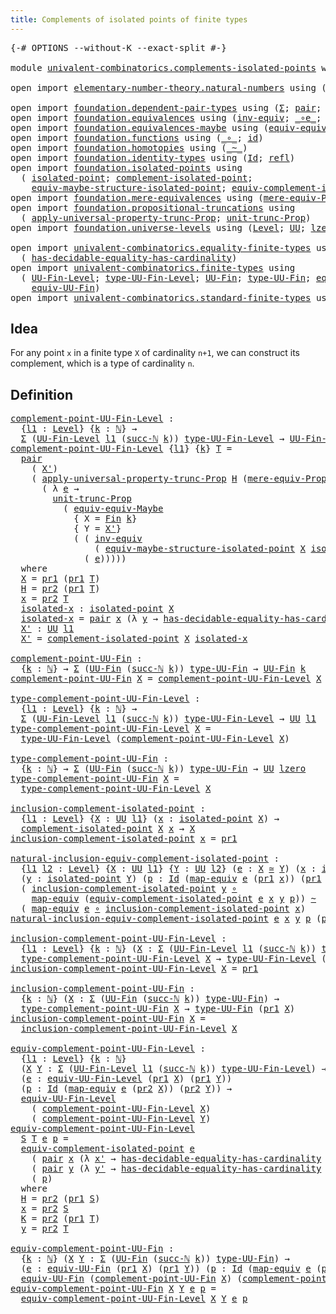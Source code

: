 ```yaml
---
title: Complements of isolated points of finite types
---
```


<pre class="Agda"><a id="72" class="Symbol">{-#</a> <a id="76" class="Keyword">OPTIONS</a> <a id="84" class="Pragma">--without-K</a> <a id="96" class="Pragma">--exact-split</a> <a id="110" class="Symbol">#-}</a>

<a id="115" class="Keyword">module</a> <a id="122" href="univalent-combinatorics.complements-isolated-points.html" class="Module">univalent-combinatorics.complements-isolated-points</a> <a id="174" class="Keyword">where</a>

<a id="181" class="Keyword">open</a> <a id="186" class="Keyword">import</a> <a id="193" href="elementary-number-theory.natural-numbers.html" class="Module">elementary-number-theory.natural-numbers</a> <a id="234" class="Keyword">using</a> <a id="240" class="Symbol">(</a><a id="241" href="elementary-number-theory.natural-numbers.html#1444" class="Datatype">ℕ</a><a id="242" class="Symbol">;</a> <a id="244" href="elementary-number-theory.natural-numbers.html#1465" class="InductiveConstructor">zero-ℕ</a><a id="250" class="Symbol">;</a> <a id="252" href="elementary-number-theory.natural-numbers.html#1478" class="InductiveConstructor">succ-ℕ</a><a id="258" class="Symbol">)</a>

<a id="261" class="Keyword">open</a> <a id="266" class="Keyword">import</a> <a id="273" href="foundation.dependent-pair-types.html" class="Module">foundation.dependent-pair-types</a> <a id="305" class="Keyword">using</a> <a id="311" class="Symbol">(</a><a id="312" href="foundation-core.dependent-pair-types.html#502" class="Record">Σ</a><a id="313" class="Symbol">;</a> <a id="315" href="foundation-core.dependent-pair-types.html#575" class="InductiveConstructor">pair</a><a id="319" class="Symbol">;</a> <a id="321" href="foundation-core.dependent-pair-types.html#592" class="Field">pr1</a><a id="324" class="Symbol">;</a> <a id="326" href="foundation-core.dependent-pair-types.html#604" class="Field">pr2</a><a id="329" class="Symbol">)</a>
<a id="331" class="Keyword">open</a> <a id="336" class="Keyword">import</a> <a id="343" href="foundation.equivalences.html" class="Module">foundation.equivalences</a> <a id="367" class="Keyword">using</a> <a id="373" class="Symbol">(</a><a id="374" href="foundation-core.equivalences.html#5707" class="Function">inv-equiv</a><a id="383" class="Symbol">;</a> <a id="385" href="foundation-core.equivalences.html#7843" class="Function Operator">_∘e_</a><a id="389" class="Symbol">;</a> <a id="391" href="foundation-core.equivalences.html#1607" class="Function Operator">_≃_</a><a id="394" class="Symbol">;</a> <a id="396" href="foundation-core.equivalences.html#1807" class="Function">map-equiv</a><a id="405" class="Symbol">)</a>
<a id="407" class="Keyword">open</a> <a id="412" class="Keyword">import</a> <a id="419" href="foundation.equivalences-maybe.html" class="Module">foundation.equivalences-maybe</a> <a id="449" class="Keyword">using</a> <a id="455" class="Symbol">(</a><a id="456" href="foundation.equivalences-maybe.html#15538" class="Function">equiv-equiv-Maybe</a><a id="473" class="Symbol">)</a>
<a id="475" class="Keyword">open</a> <a id="480" class="Keyword">import</a> <a id="487" href="foundation.functions.html" class="Module">foundation.functions</a> <a id="508" class="Keyword">using</a> <a id="514" class="Symbol">(</a><a id="515" href="foundation-core.functions.html#407" class="Function Operator">_∘_</a><a id="518" class="Symbol">;</a> <a id="520" href="foundation-core.functions.html#309" class="Function">id</a><a id="522" class="Symbol">)</a>
<a id="524" class="Keyword">open</a> <a id="529" class="Keyword">import</a> <a id="536" href="foundation.homotopies.html" class="Module">foundation.homotopies</a> <a id="558" class="Keyword">using</a> <a id="564" class="Symbol">(</a><a id="565" href="foundation-core.homotopies.html#467" class="Function Operator">_~_</a><a id="568" class="Symbol">)</a>
<a id="570" class="Keyword">open</a> <a id="575" class="Keyword">import</a> <a id="582" href="foundation.identity-types.html" class="Module">foundation.identity-types</a> <a id="608" class="Keyword">using</a> <a id="614" class="Symbol">(</a><a id="615" href="foundation-core.identity-types.html#641" class="Datatype">Id</a><a id="617" class="Symbol">;</a> <a id="619" href="foundation-core.identity-types.html#694" class="InductiveConstructor">refl</a><a id="623" class="Symbol">)</a>
<a id="625" class="Keyword">open</a> <a id="630" class="Keyword">import</a> <a id="637" href="foundation.isolated-points.html" class="Module">foundation.isolated-points</a> <a id="664" class="Keyword">using</a>
  <a id="672" class="Symbol">(</a> <a id="674" href="foundation.isolated-points.html#2324" class="Function">isolated-point</a><a id="688" class="Symbol">;</a> <a id="690" href="foundation.isolated-points.html#2460" class="Function">complement-isolated-point</a><a id="715" class="Symbol">;</a>
    <a id="721" href="foundation.isolated-points.html#11473" class="Function">equiv-maybe-structure-isolated-point</a><a id="757" class="Symbol">;</a> <a id="759" href="foundation.isolated-points.html#12006" class="Function">equiv-complement-isolated-point</a><a id="790" class="Symbol">)</a>
<a id="792" class="Keyword">open</a> <a id="797" class="Keyword">import</a> <a id="804" href="foundation.mere-equivalences.html" class="Module">foundation.mere-equivalences</a> <a id="833" class="Keyword">using</a> <a id="839" class="Symbol">(</a><a id="840" href="foundation.mere-equivalences.html#1292" class="Function">mere-equiv-Prop</a><a id="855" class="Symbol">)</a>
<a id="857" class="Keyword">open</a> <a id="862" class="Keyword">import</a> <a id="869" href="foundation.propositional-truncations.html" class="Module">foundation.propositional-truncations</a> <a id="906" class="Keyword">using</a>
  <a id="914" class="Symbol">(</a> <a id="916" href="foundation.propositional-truncations.html#5581" class="Function">apply-universal-property-trunc-Prop</a><a id="951" class="Symbol">;</a> <a id="953" href="foundation.propositional-truncations.html#2096" class="Function">unit-trunc-Prop</a><a id="968" class="Symbol">)</a>
<a id="970" class="Keyword">open</a> <a id="975" class="Keyword">import</a> <a id="982" href="foundation.universe-levels.html" class="Module">foundation.universe-levels</a> <a id="1009" class="Keyword">using</a> <a id="1015" class="Symbol">(</a><a id="1016" href="Agda.Primitive.html#597" class="Postulate">Level</a><a id="1021" class="Symbol">;</a> <a id="1023" href="foundation-core.universe-levels.html#222" class="Primitive">UU</a><a id="1025" class="Symbol">;</a> <a id="1027" href="Agda.Primitive.html#764" class="Primitive">lzero</a><a id="1032" class="Symbol">)</a>

<a id="1035" class="Keyword">open</a> <a id="1040" class="Keyword">import</a> <a id="1047" href="univalent-combinatorics.equality-finite-types.html" class="Module">univalent-combinatorics.equality-finite-types</a> <a id="1093" class="Keyword">using</a>
  <a id="1101" class="Symbol">(</a> <a id="1103" href="univalent-combinatorics.equality-finite-types.html#2869" class="Function">has-decidable-equality-has-cardinality</a><a id="1141" class="Symbol">)</a>
<a id="1143" class="Keyword">open</a> <a id="1148" class="Keyword">import</a> <a id="1155" href="univalent-combinatorics.finite-types.html" class="Module">univalent-combinatorics.finite-types</a> <a id="1192" class="Keyword">using</a>
  <a id="1200" class="Symbol">(</a> <a id="1202" href="univalent-combinatorics.finite-types.html#4620" class="Function">UU-Fin-Level</a><a id="1214" class="Symbol">;</a> <a id="1216" href="univalent-combinatorics.finite-types.html#4715" class="Function">type-UU-Fin-Level</a><a id="1233" class="Symbol">;</a> <a id="1235" href="univalent-combinatorics.finite-types.html#5061" class="Function">UU-Fin</a><a id="1241" class="Symbol">;</a> <a id="1243" href="univalent-combinatorics.finite-types.html#5123" class="Function">type-UU-Fin</a><a id="1254" class="Symbol">;</a> <a id="1256" href="univalent-combinatorics.finite-types.html#16097" class="Function">equiv-UU-Fin-Level</a><a id="1274" class="Symbol">;</a>
    <a id="1280" href="univalent-combinatorics.finite-types.html#17539" class="Function">equiv-UU-Fin</a><a id="1292" class="Symbol">)</a>
<a id="1294" class="Keyword">open</a> <a id="1299" class="Keyword">import</a> <a id="1306" href="univalent-combinatorics.standard-finite-types.html" class="Module">univalent-combinatorics.standard-finite-types</a> <a id="1352" class="Keyword">using</a> <a id="1358" class="Symbol">(</a><a id="1359" href="univalent-combinatorics.standard-finite-types.html#2085" class="Function">Fin</a><a id="1362" class="Symbol">)</a>
</pre>
## Idea

For any point `x` in a finite type `X` of cardinality `n+1`, we can construct its complement, which is a type of cardinality `n`.

## Definition

<pre class="Agda"><a id="complement-point-UU-Fin-Level"></a><a id="1532" href="univalent-combinatorics.complements-isolated-points.html#1532" class="Function">complement-point-UU-Fin-Level</a> <a id="1562" class="Symbol">:</a>
  <a id="1566" class="Symbol">{</a><a id="1567" href="univalent-combinatorics.complements-isolated-points.html#1567" class="Bound">l1</a> <a id="1570" class="Symbol">:</a> <a id="1572" href="Agda.Primitive.html#597" class="Postulate">Level</a><a id="1577" class="Symbol">}</a> <a id="1579" class="Symbol">{</a><a id="1580" href="univalent-combinatorics.complements-isolated-points.html#1580" class="Bound">k</a> <a id="1582" class="Symbol">:</a> <a id="1584" href="elementary-number-theory.natural-numbers.html#1444" class="Datatype">ℕ</a><a id="1585" class="Symbol">}</a> <a id="1587" class="Symbol">→</a>
  <a id="1591" href="foundation-core.dependent-pair-types.html#502" class="Record">Σ</a> <a id="1593" class="Symbol">(</a><a id="1594" href="univalent-combinatorics.finite-types.html#4620" class="Function">UU-Fin-Level</a> <a id="1607" href="univalent-combinatorics.complements-isolated-points.html#1567" class="Bound">l1</a> <a id="1610" class="Symbol">(</a><a id="1611" href="elementary-number-theory.natural-numbers.html#1478" class="InductiveConstructor">succ-ℕ</a> <a id="1618" href="univalent-combinatorics.complements-isolated-points.html#1580" class="Bound">k</a><a id="1619" class="Symbol">))</a> <a id="1622" href="univalent-combinatorics.finite-types.html#4715" class="Function">type-UU-Fin-Level</a> <a id="1640" class="Symbol">→</a> <a id="1642" href="univalent-combinatorics.finite-types.html#4620" class="Function">UU-Fin-Level</a> <a id="1655" href="univalent-combinatorics.complements-isolated-points.html#1567" class="Bound">l1</a> <a id="1658" href="univalent-combinatorics.complements-isolated-points.html#1580" class="Bound">k</a>
<a id="1660" href="univalent-combinatorics.complements-isolated-points.html#1532" class="Function">complement-point-UU-Fin-Level</a> <a id="1690" class="Symbol">{</a><a id="1691" href="univalent-combinatorics.complements-isolated-points.html#1691" class="Bound">l1</a><a id="1693" class="Symbol">}</a> <a id="1695" class="Symbol">{</a><a id="1696" href="univalent-combinatorics.complements-isolated-points.html#1696" class="Bound">k</a><a id="1697" class="Symbol">}</a> <a id="1699" href="univalent-combinatorics.complements-isolated-points.html#1699" class="Bound">T</a> <a id="1701" class="Symbol">=</a>
  <a id="1705" href="foundation-core.dependent-pair-types.html#575" class="InductiveConstructor">pair</a>
    <a id="1714" class="Symbol">(</a> <a id="1716" href="univalent-combinatorics.complements-isolated-points.html#2195" class="Function">X&#39;</a><a id="1718" class="Symbol">)</a>
    <a id="1724" class="Symbol">(</a> <a id="1726" href="foundation.propositional-truncations.html#5581" class="Function">apply-universal-property-trunc-Prop</a> <a id="1762" href="univalent-combinatorics.complements-isolated-points.html#2058" class="Function">H</a> <a id="1764" class="Symbol">(</a><a id="1765" href="foundation.mere-equivalences.html#1292" class="Function">mere-equiv-Prop</a> <a id="1781" class="Symbol">(</a><a id="1782" href="univalent-combinatorics.standard-finite-types.html#2085" class="Function">Fin</a> <a id="1786" href="univalent-combinatorics.complements-isolated-points.html#1696" class="Bound">k</a><a id="1787" class="Symbol">)</a> <a id="1789" href="univalent-combinatorics.complements-isolated-points.html#2195" class="Function">X&#39;</a><a id="1791" class="Symbol">)</a>
      <a id="1799" class="Symbol">(</a> <a id="1801" class="Symbol">λ</a> <a id="1803" href="univalent-combinatorics.complements-isolated-points.html#1803" class="Bound">e</a> <a id="1805" class="Symbol">→</a>
        <a id="1815" href="foundation.propositional-truncations.html#2096" class="Function">unit-trunc-Prop</a>
          <a id="1841" class="Symbol">(</a> <a id="1843" href="foundation.equivalences-maybe.html#15538" class="Function">equiv-equiv-Maybe</a>
            <a id="1873" class="Symbol">{</a> <a id="1875" class="Argument">X</a> <a id="1877" class="Symbol">=</a> <a id="1879" href="univalent-combinatorics.standard-finite-types.html#2085" class="Function">Fin</a> <a id="1883" href="univalent-combinatorics.complements-isolated-points.html#1696" class="Bound">k</a><a id="1884" class="Symbol">}</a>
            <a id="1898" class="Symbol">{</a> <a id="1900" class="Argument">Y</a> <a id="1902" class="Symbol">=</a> <a id="1904" href="univalent-combinatorics.complements-isolated-points.html#2195" class="Function">X&#39;</a><a id="1906" class="Symbol">}</a>
            <a id="1920" class="Symbol">(</a> <a id="1922" class="Symbol">(</a> <a id="1924" href="foundation-core.equivalences.html#5707" class="Function">inv-equiv</a>
                <a id="1950" class="Symbol">(</a> <a id="1952" href="foundation.isolated-points.html#11473" class="Function">equiv-maybe-structure-isolated-point</a> <a id="1989" href="univalent-combinatorics.complements-isolated-points.html#2040" class="Function">X</a> <a id="1991" href="univalent-combinatorics.complements-isolated-points.html#2088" class="Function">isolated-x</a><a id="2001" class="Symbol">))</a> <a id="2004" href="foundation-core.equivalences.html#7843" class="Function Operator">∘e</a>
              <a id="2021" class="Symbol">(</a> <a id="2023" href="univalent-combinatorics.complements-isolated-points.html#1803" class="Bound">e</a><a id="2024" class="Symbol">)))))</a>
  <a id="2032" class="Keyword">where</a>
  <a id="2040" href="univalent-combinatorics.complements-isolated-points.html#2040" class="Function">X</a> <a id="2042" class="Symbol">=</a> <a id="2044" href="foundation-core.dependent-pair-types.html#592" class="Field">pr1</a> <a id="2048" class="Symbol">(</a><a id="2049" href="foundation-core.dependent-pair-types.html#592" class="Field">pr1</a> <a id="2053" href="univalent-combinatorics.complements-isolated-points.html#1699" class="Bound">T</a><a id="2054" class="Symbol">)</a>
  <a id="2058" href="univalent-combinatorics.complements-isolated-points.html#2058" class="Function">H</a> <a id="2060" class="Symbol">=</a> <a id="2062" href="foundation-core.dependent-pair-types.html#604" class="Field">pr2</a> <a id="2066" class="Symbol">(</a><a id="2067" href="foundation-core.dependent-pair-types.html#592" class="Field">pr1</a> <a id="2071" href="univalent-combinatorics.complements-isolated-points.html#1699" class="Bound">T</a><a id="2072" class="Symbol">)</a>
  <a id="2076" href="univalent-combinatorics.complements-isolated-points.html#2076" class="Function">x</a> <a id="2078" class="Symbol">=</a> <a id="2080" href="foundation-core.dependent-pair-types.html#604" class="Field">pr2</a> <a id="2084" href="univalent-combinatorics.complements-isolated-points.html#1699" class="Bound">T</a>
  <a id="2088" href="univalent-combinatorics.complements-isolated-points.html#2088" class="Function">isolated-x</a> <a id="2099" class="Symbol">:</a> <a id="2101" href="foundation.isolated-points.html#2324" class="Function">isolated-point</a> <a id="2116" href="univalent-combinatorics.complements-isolated-points.html#2040" class="Function">X</a>
  <a id="2120" href="univalent-combinatorics.complements-isolated-points.html#2088" class="Function">isolated-x</a> <a id="2131" class="Symbol">=</a> <a id="2133" href="foundation-core.dependent-pair-types.html#575" class="InductiveConstructor">pair</a> <a id="2138" href="univalent-combinatorics.complements-isolated-points.html#2076" class="Function">x</a> <a id="2140" class="Symbol">(λ</a> <a id="2143" href="univalent-combinatorics.complements-isolated-points.html#2143" class="Bound">y</a> <a id="2145" class="Symbol">→</a> <a id="2147" href="univalent-combinatorics.equality-finite-types.html#2869" class="Function">has-decidable-equality-has-cardinality</a> <a id="2186" href="univalent-combinatorics.complements-isolated-points.html#2058" class="Function">H</a> <a id="2188" href="univalent-combinatorics.complements-isolated-points.html#2076" class="Function">x</a> <a id="2190" href="univalent-combinatorics.complements-isolated-points.html#2143" class="Bound">y</a><a id="2191" class="Symbol">)</a>
  <a id="2195" href="univalent-combinatorics.complements-isolated-points.html#2195" class="Function">X&#39;</a> <a id="2198" class="Symbol">:</a> <a id="2200" href="foundation-core.universe-levels.html#222" class="Primitive">UU</a> <a id="2203" href="univalent-combinatorics.complements-isolated-points.html#1691" class="Bound">l1</a>
  <a id="2208" href="univalent-combinatorics.complements-isolated-points.html#2195" class="Function">X&#39;</a> <a id="2211" class="Symbol">=</a> <a id="2213" href="foundation.isolated-points.html#2460" class="Function">complement-isolated-point</a> <a id="2239" href="univalent-combinatorics.complements-isolated-points.html#2040" class="Function">X</a> <a id="2241" href="univalent-combinatorics.complements-isolated-points.html#2088" class="Function">isolated-x</a>

<a id="complement-point-UU-Fin"></a><a id="2253" href="univalent-combinatorics.complements-isolated-points.html#2253" class="Function">complement-point-UU-Fin</a> <a id="2277" class="Symbol">:</a>
  <a id="2281" class="Symbol">{</a><a id="2282" href="univalent-combinatorics.complements-isolated-points.html#2282" class="Bound">k</a> <a id="2284" class="Symbol">:</a> <a id="2286" href="elementary-number-theory.natural-numbers.html#1444" class="Datatype">ℕ</a><a id="2287" class="Symbol">}</a> <a id="2289" class="Symbol">→</a> <a id="2291" href="foundation-core.dependent-pair-types.html#502" class="Record">Σ</a> <a id="2293" class="Symbol">(</a><a id="2294" href="univalent-combinatorics.finite-types.html#5061" class="Function">UU-Fin</a> <a id="2301" class="Symbol">(</a><a id="2302" href="elementary-number-theory.natural-numbers.html#1478" class="InductiveConstructor">succ-ℕ</a> <a id="2309" href="univalent-combinatorics.complements-isolated-points.html#2282" class="Bound">k</a><a id="2310" class="Symbol">))</a> <a id="2313" href="univalent-combinatorics.finite-types.html#5123" class="Function">type-UU-Fin</a> <a id="2325" class="Symbol">→</a> <a id="2327" href="univalent-combinatorics.finite-types.html#5061" class="Function">UU-Fin</a> <a id="2334" href="univalent-combinatorics.complements-isolated-points.html#2282" class="Bound">k</a>
<a id="2336" href="univalent-combinatorics.complements-isolated-points.html#2253" class="Function">complement-point-UU-Fin</a> <a id="2360" href="univalent-combinatorics.complements-isolated-points.html#2360" class="Bound">X</a> <a id="2362" class="Symbol">=</a> <a id="2364" href="univalent-combinatorics.complements-isolated-points.html#1532" class="Function">complement-point-UU-Fin-Level</a> <a id="2394" href="univalent-combinatorics.complements-isolated-points.html#2360" class="Bound">X</a>

<a id="type-complement-point-UU-Fin-Level"></a><a id="2397" href="univalent-combinatorics.complements-isolated-points.html#2397" class="Function">type-complement-point-UU-Fin-Level</a> <a id="2432" class="Symbol">:</a>
  <a id="2436" class="Symbol">{</a><a id="2437" href="univalent-combinatorics.complements-isolated-points.html#2437" class="Bound">l1</a> <a id="2440" class="Symbol">:</a> <a id="2442" href="Agda.Primitive.html#597" class="Postulate">Level</a><a id="2447" class="Symbol">}</a> <a id="2449" class="Symbol">{</a><a id="2450" href="univalent-combinatorics.complements-isolated-points.html#2450" class="Bound">k</a> <a id="2452" class="Symbol">:</a> <a id="2454" href="elementary-number-theory.natural-numbers.html#1444" class="Datatype">ℕ</a><a id="2455" class="Symbol">}</a> <a id="2457" class="Symbol">→</a>
  <a id="2461" href="foundation-core.dependent-pair-types.html#502" class="Record">Σ</a> <a id="2463" class="Symbol">(</a><a id="2464" href="univalent-combinatorics.finite-types.html#4620" class="Function">UU-Fin-Level</a> <a id="2477" href="univalent-combinatorics.complements-isolated-points.html#2437" class="Bound">l1</a> <a id="2480" class="Symbol">(</a><a id="2481" href="elementary-number-theory.natural-numbers.html#1478" class="InductiveConstructor">succ-ℕ</a> <a id="2488" href="univalent-combinatorics.complements-isolated-points.html#2450" class="Bound">k</a><a id="2489" class="Symbol">))</a> <a id="2492" href="univalent-combinatorics.finite-types.html#4715" class="Function">type-UU-Fin-Level</a> <a id="2510" class="Symbol">→</a> <a id="2512" href="foundation-core.universe-levels.html#222" class="Primitive">UU</a> <a id="2515" href="univalent-combinatorics.complements-isolated-points.html#2437" class="Bound">l1</a>
<a id="2518" href="univalent-combinatorics.complements-isolated-points.html#2397" class="Function">type-complement-point-UU-Fin-Level</a> <a id="2553" href="univalent-combinatorics.complements-isolated-points.html#2553" class="Bound">X</a> <a id="2555" class="Symbol">=</a>
  <a id="2559" href="univalent-combinatorics.finite-types.html#4715" class="Function">type-UU-Fin-Level</a> <a id="2577" class="Symbol">(</a><a id="2578" href="univalent-combinatorics.complements-isolated-points.html#1532" class="Function">complement-point-UU-Fin-Level</a> <a id="2608" href="univalent-combinatorics.complements-isolated-points.html#2553" class="Bound">X</a><a id="2609" class="Symbol">)</a>

<a id="type-complement-point-UU-Fin"></a><a id="2612" href="univalent-combinatorics.complements-isolated-points.html#2612" class="Function">type-complement-point-UU-Fin</a> <a id="2641" class="Symbol">:</a>
  <a id="2645" class="Symbol">{</a><a id="2646" href="univalent-combinatorics.complements-isolated-points.html#2646" class="Bound">k</a> <a id="2648" class="Symbol">:</a> <a id="2650" href="elementary-number-theory.natural-numbers.html#1444" class="Datatype">ℕ</a><a id="2651" class="Symbol">}</a> <a id="2653" class="Symbol">→</a> <a id="2655" href="foundation-core.dependent-pair-types.html#502" class="Record">Σ</a> <a id="2657" class="Symbol">(</a><a id="2658" href="univalent-combinatorics.finite-types.html#5061" class="Function">UU-Fin</a> <a id="2665" class="Symbol">(</a><a id="2666" href="elementary-number-theory.natural-numbers.html#1478" class="InductiveConstructor">succ-ℕ</a> <a id="2673" href="univalent-combinatorics.complements-isolated-points.html#2646" class="Bound">k</a><a id="2674" class="Symbol">))</a> <a id="2677" href="univalent-combinatorics.finite-types.html#5123" class="Function">type-UU-Fin</a> <a id="2689" class="Symbol">→</a> <a id="2691" href="foundation-core.universe-levels.html#222" class="Primitive">UU</a> <a id="2694" href="Agda.Primitive.html#764" class="Primitive">lzero</a>
<a id="2700" href="univalent-combinatorics.complements-isolated-points.html#2612" class="Function">type-complement-point-UU-Fin</a> <a id="2729" href="univalent-combinatorics.complements-isolated-points.html#2729" class="Bound">X</a> <a id="2731" class="Symbol">=</a>
  <a id="2735" href="univalent-combinatorics.complements-isolated-points.html#2397" class="Function">type-complement-point-UU-Fin-Level</a> <a id="2770" href="univalent-combinatorics.complements-isolated-points.html#2729" class="Bound">X</a>

<a id="inclusion-complement-isolated-point"></a><a id="2773" href="univalent-combinatorics.complements-isolated-points.html#2773" class="Function">inclusion-complement-isolated-point</a> <a id="2809" class="Symbol">:</a>
  <a id="2813" class="Symbol">{</a><a id="2814" href="univalent-combinatorics.complements-isolated-points.html#2814" class="Bound">l1</a> <a id="2817" class="Symbol">:</a> <a id="2819" href="Agda.Primitive.html#597" class="Postulate">Level</a><a id="2824" class="Symbol">}</a> <a id="2826" class="Symbol">{</a><a id="2827" href="univalent-combinatorics.complements-isolated-points.html#2827" class="Bound">X</a> <a id="2829" class="Symbol">:</a> <a id="2831" href="foundation-core.universe-levels.html#222" class="Primitive">UU</a> <a id="2834" href="univalent-combinatorics.complements-isolated-points.html#2814" class="Bound">l1</a><a id="2836" class="Symbol">}</a> <a id="2838" class="Symbol">(</a><a id="2839" href="univalent-combinatorics.complements-isolated-points.html#2839" class="Bound">x</a> <a id="2841" class="Symbol">:</a> <a id="2843" href="foundation.isolated-points.html#2324" class="Function">isolated-point</a> <a id="2858" href="univalent-combinatorics.complements-isolated-points.html#2827" class="Bound">X</a><a id="2859" class="Symbol">)</a> <a id="2861" class="Symbol">→</a>
  <a id="2865" href="foundation.isolated-points.html#2460" class="Function">complement-isolated-point</a> <a id="2891" href="univalent-combinatorics.complements-isolated-points.html#2827" class="Bound">X</a> <a id="2893" href="univalent-combinatorics.complements-isolated-points.html#2839" class="Bound">x</a> <a id="2895" class="Symbol">→</a> <a id="2897" href="univalent-combinatorics.complements-isolated-points.html#2827" class="Bound">X</a>
<a id="2899" href="univalent-combinatorics.complements-isolated-points.html#2773" class="Function">inclusion-complement-isolated-point</a> <a id="2935" href="univalent-combinatorics.complements-isolated-points.html#2935" class="Bound">x</a> <a id="2937" class="Symbol">=</a> <a id="2939" href="foundation-core.dependent-pair-types.html#592" class="Field">pr1</a>

<a id="natural-inclusion-equiv-complement-isolated-point"></a><a id="2944" href="univalent-combinatorics.complements-isolated-points.html#2944" class="Function">natural-inclusion-equiv-complement-isolated-point</a> <a id="2994" class="Symbol">:</a>
  <a id="2998" class="Symbol">{</a><a id="2999" href="univalent-combinatorics.complements-isolated-points.html#2999" class="Bound">l1</a> <a id="3002" href="univalent-combinatorics.complements-isolated-points.html#3002" class="Bound">l2</a> <a id="3005" class="Symbol">:</a> <a id="3007" href="Agda.Primitive.html#597" class="Postulate">Level</a><a id="3012" class="Symbol">}</a> <a id="3014" class="Symbol">{</a><a id="3015" href="univalent-combinatorics.complements-isolated-points.html#3015" class="Bound">X</a> <a id="3017" class="Symbol">:</a> <a id="3019" href="foundation-core.universe-levels.html#222" class="Primitive">UU</a> <a id="3022" href="univalent-combinatorics.complements-isolated-points.html#2999" class="Bound">l1</a><a id="3024" class="Symbol">}</a> <a id="3026" class="Symbol">{</a><a id="3027" href="univalent-combinatorics.complements-isolated-points.html#3027" class="Bound">Y</a> <a id="3029" class="Symbol">:</a> <a id="3031" href="foundation-core.universe-levels.html#222" class="Primitive">UU</a> <a id="3034" href="univalent-combinatorics.complements-isolated-points.html#3002" class="Bound">l2</a><a id="3036" class="Symbol">}</a> <a id="3038" class="Symbol">(</a><a id="3039" href="univalent-combinatorics.complements-isolated-points.html#3039" class="Bound">e</a> <a id="3041" class="Symbol">:</a> <a id="3043" href="univalent-combinatorics.complements-isolated-points.html#3015" class="Bound">X</a> <a id="3045" href="foundation-core.equivalences.html#1607" class="Function Operator">≃</a> <a id="3047" href="univalent-combinatorics.complements-isolated-points.html#3027" class="Bound">Y</a><a id="3048" class="Symbol">)</a> <a id="3050" class="Symbol">(</a><a id="3051" href="univalent-combinatorics.complements-isolated-points.html#3051" class="Bound">x</a> <a id="3053" class="Symbol">:</a> <a id="3055" href="foundation.isolated-points.html#2324" class="Function">isolated-point</a> <a id="3070" href="univalent-combinatorics.complements-isolated-points.html#3015" class="Bound">X</a><a id="3071" class="Symbol">)</a>
  <a id="3075" class="Symbol">(</a><a id="3076" href="univalent-combinatorics.complements-isolated-points.html#3076" class="Bound">y</a> <a id="3078" class="Symbol">:</a> <a id="3080" href="foundation.isolated-points.html#2324" class="Function">isolated-point</a> <a id="3095" href="univalent-combinatorics.complements-isolated-points.html#3027" class="Bound">Y</a><a id="3096" class="Symbol">)</a> <a id="3098" class="Symbol">(</a><a id="3099" href="univalent-combinatorics.complements-isolated-points.html#3099" class="Bound">p</a> <a id="3101" class="Symbol">:</a> <a id="3103" href="foundation-core.identity-types.html#641" class="Datatype">Id</a> <a id="3106" class="Symbol">(</a><a id="3107" href="foundation-core.equivalences.html#1807" class="Function">map-equiv</a> <a id="3117" href="univalent-combinatorics.complements-isolated-points.html#3039" class="Bound">e</a> <a id="3119" class="Symbol">(</a><a id="3120" href="foundation-core.dependent-pair-types.html#592" class="Field">pr1</a> <a id="3124" href="univalent-combinatorics.complements-isolated-points.html#3051" class="Bound">x</a><a id="3125" class="Symbol">))</a> <a id="3128" class="Symbol">(</a><a id="3129" href="foundation-core.dependent-pair-types.html#592" class="Field">pr1</a> <a id="3133" href="univalent-combinatorics.complements-isolated-points.html#3076" class="Bound">y</a><a id="3134" class="Symbol">))</a> <a id="3137" class="Symbol">→</a>
  <a id="3141" class="Symbol">(</a> <a id="3143" href="univalent-combinatorics.complements-isolated-points.html#2773" class="Function">inclusion-complement-isolated-point</a> <a id="3179" href="univalent-combinatorics.complements-isolated-points.html#3076" class="Bound">y</a> <a id="3181" href="foundation-core.functions.html#407" class="Function Operator">∘</a>
    <a id="3187" href="foundation-core.equivalences.html#1807" class="Function">map-equiv</a> <a id="3197" class="Symbol">(</a><a id="3198" href="foundation.isolated-points.html#12006" class="Function">equiv-complement-isolated-point</a> <a id="3230" href="univalent-combinatorics.complements-isolated-points.html#3039" class="Bound">e</a> <a id="3232" href="univalent-combinatorics.complements-isolated-points.html#3051" class="Bound">x</a> <a id="3234" href="univalent-combinatorics.complements-isolated-points.html#3076" class="Bound">y</a> <a id="3236" href="univalent-combinatorics.complements-isolated-points.html#3099" class="Bound">p</a><a id="3237" class="Symbol">))</a> <a id="3240" href="foundation-core.homotopies.html#467" class="Function Operator">~</a>
  <a id="3244" class="Symbol">(</a> <a id="3246" href="foundation-core.equivalences.html#1807" class="Function">map-equiv</a> <a id="3256" href="univalent-combinatorics.complements-isolated-points.html#3039" class="Bound">e</a> <a id="3258" href="foundation-core.functions.html#407" class="Function Operator">∘</a> <a id="3260" href="univalent-combinatorics.complements-isolated-points.html#2773" class="Function">inclusion-complement-isolated-point</a> <a id="3296" href="univalent-combinatorics.complements-isolated-points.html#3051" class="Bound">x</a><a id="3297" class="Symbol">)</a>
<a id="3299" href="univalent-combinatorics.complements-isolated-points.html#2944" class="Function">natural-inclusion-equiv-complement-isolated-point</a> <a id="3349" href="univalent-combinatorics.complements-isolated-points.html#3349" class="Bound">e</a> <a id="3351" href="univalent-combinatorics.complements-isolated-points.html#3351" class="Bound">x</a> <a id="3353" href="univalent-combinatorics.complements-isolated-points.html#3353" class="Bound">y</a> <a id="3355" href="univalent-combinatorics.complements-isolated-points.html#3355" class="Bound">p</a> <a id="3357" class="Symbol">(</a><a id="3358" href="foundation-core.dependent-pair-types.html#575" class="InductiveConstructor">pair</a> <a id="3363" href="univalent-combinatorics.complements-isolated-points.html#3363" class="Bound">x&#39;</a> <a id="3366" href="univalent-combinatorics.complements-isolated-points.html#3366" class="Bound">f</a><a id="3367" class="Symbol">)</a> <a id="3369" class="Symbol">=</a> <a id="3371" href="foundation-core.identity-types.html#694" class="InductiveConstructor">refl</a>

<a id="inclusion-complement-point-UU-Fin-Level"></a><a id="3377" href="univalent-combinatorics.complements-isolated-points.html#3377" class="Function">inclusion-complement-point-UU-Fin-Level</a> <a id="3417" class="Symbol">:</a>
  <a id="3421" class="Symbol">{</a><a id="3422" href="univalent-combinatorics.complements-isolated-points.html#3422" class="Bound">l1</a> <a id="3425" class="Symbol">:</a> <a id="3427" href="Agda.Primitive.html#597" class="Postulate">Level</a><a id="3432" class="Symbol">}</a> <a id="3434" class="Symbol">{</a><a id="3435" href="univalent-combinatorics.complements-isolated-points.html#3435" class="Bound">k</a> <a id="3437" class="Symbol">:</a> <a id="3439" href="elementary-number-theory.natural-numbers.html#1444" class="Datatype">ℕ</a><a id="3440" class="Symbol">}</a> <a id="3442" class="Symbol">(</a><a id="3443" href="univalent-combinatorics.complements-isolated-points.html#3443" class="Bound">X</a> <a id="3445" class="Symbol">:</a> <a id="3447" href="foundation-core.dependent-pair-types.html#502" class="Record">Σ</a> <a id="3449" class="Symbol">(</a><a id="3450" href="univalent-combinatorics.finite-types.html#4620" class="Function">UU-Fin-Level</a> <a id="3463" href="univalent-combinatorics.complements-isolated-points.html#3422" class="Bound">l1</a> <a id="3466" class="Symbol">(</a><a id="3467" href="elementary-number-theory.natural-numbers.html#1478" class="InductiveConstructor">succ-ℕ</a> <a id="3474" href="univalent-combinatorics.complements-isolated-points.html#3435" class="Bound">k</a><a id="3475" class="Symbol">))</a> <a id="3478" href="univalent-combinatorics.finite-types.html#4715" class="Function">type-UU-Fin-Level</a><a id="3495" class="Symbol">)</a> <a id="3497" class="Symbol">→</a>
  <a id="3501" href="univalent-combinatorics.complements-isolated-points.html#2397" class="Function">type-complement-point-UU-Fin-Level</a> <a id="3536" href="univalent-combinatorics.complements-isolated-points.html#3443" class="Bound">X</a> <a id="3538" class="Symbol">→</a> <a id="3540" href="univalent-combinatorics.finite-types.html#4715" class="Function">type-UU-Fin-Level</a> <a id="3558" class="Symbol">(</a><a id="3559" href="foundation-core.dependent-pair-types.html#592" class="Field">pr1</a> <a id="3563" href="univalent-combinatorics.complements-isolated-points.html#3443" class="Bound">X</a><a id="3564" class="Symbol">)</a>
<a id="3566" href="univalent-combinatorics.complements-isolated-points.html#3377" class="Function">inclusion-complement-point-UU-Fin-Level</a> <a id="3606" href="univalent-combinatorics.complements-isolated-points.html#3606" class="Bound">X</a> <a id="3608" class="Symbol">=</a> <a id="3610" href="foundation-core.dependent-pair-types.html#592" class="Field">pr1</a>

<a id="inclusion-complement-point-UU-Fin"></a><a id="3615" href="univalent-combinatorics.complements-isolated-points.html#3615" class="Function">inclusion-complement-point-UU-Fin</a> <a id="3649" class="Symbol">:</a>
  <a id="3653" class="Symbol">{</a><a id="3654" href="univalent-combinatorics.complements-isolated-points.html#3654" class="Bound">k</a> <a id="3656" class="Symbol">:</a> <a id="3658" href="elementary-number-theory.natural-numbers.html#1444" class="Datatype">ℕ</a><a id="3659" class="Symbol">}</a> <a id="3661" class="Symbol">(</a><a id="3662" href="univalent-combinatorics.complements-isolated-points.html#3662" class="Bound">X</a> <a id="3664" class="Symbol">:</a> <a id="3666" href="foundation-core.dependent-pair-types.html#502" class="Record">Σ</a> <a id="3668" class="Symbol">(</a><a id="3669" href="univalent-combinatorics.finite-types.html#5061" class="Function">UU-Fin</a> <a id="3676" class="Symbol">(</a><a id="3677" href="elementary-number-theory.natural-numbers.html#1478" class="InductiveConstructor">succ-ℕ</a> <a id="3684" href="univalent-combinatorics.complements-isolated-points.html#3654" class="Bound">k</a><a id="3685" class="Symbol">))</a> <a id="3688" href="univalent-combinatorics.finite-types.html#5123" class="Function">type-UU-Fin</a><a id="3699" class="Symbol">)</a> <a id="3701" class="Symbol">→</a>
  <a id="3705" href="univalent-combinatorics.complements-isolated-points.html#2612" class="Function">type-complement-point-UU-Fin</a> <a id="3734" href="univalent-combinatorics.complements-isolated-points.html#3662" class="Bound">X</a> <a id="3736" class="Symbol">→</a> <a id="3738" href="univalent-combinatorics.finite-types.html#5123" class="Function">type-UU-Fin</a> <a id="3750" class="Symbol">(</a><a id="3751" href="foundation-core.dependent-pair-types.html#592" class="Field">pr1</a> <a id="3755" href="univalent-combinatorics.complements-isolated-points.html#3662" class="Bound">X</a><a id="3756" class="Symbol">)</a>
<a id="3758" href="univalent-combinatorics.complements-isolated-points.html#3615" class="Function">inclusion-complement-point-UU-Fin</a> <a id="3792" href="univalent-combinatorics.complements-isolated-points.html#3792" class="Bound">X</a> <a id="3794" class="Symbol">=</a>
  <a id="3798" href="univalent-combinatorics.complements-isolated-points.html#3377" class="Function">inclusion-complement-point-UU-Fin-Level</a> <a id="3838" href="univalent-combinatorics.complements-isolated-points.html#3792" class="Bound">X</a>

<a id="equiv-complement-point-UU-Fin-Level"></a><a id="3841" href="univalent-combinatorics.complements-isolated-points.html#3841" class="Function">equiv-complement-point-UU-Fin-Level</a> <a id="3877" class="Symbol">:</a>
  <a id="3881" class="Symbol">{</a><a id="3882" href="univalent-combinatorics.complements-isolated-points.html#3882" class="Bound">l1</a> <a id="3885" class="Symbol">:</a> <a id="3887" href="Agda.Primitive.html#597" class="Postulate">Level</a><a id="3892" class="Symbol">}</a> <a id="3894" class="Symbol">{</a><a id="3895" href="univalent-combinatorics.complements-isolated-points.html#3895" class="Bound">k</a> <a id="3897" class="Symbol">:</a> <a id="3899" href="elementary-number-theory.natural-numbers.html#1444" class="Datatype">ℕ</a><a id="3900" class="Symbol">}</a>
  <a id="3904" class="Symbol">(</a><a id="3905" href="univalent-combinatorics.complements-isolated-points.html#3905" class="Bound">X</a> <a id="3907" href="univalent-combinatorics.complements-isolated-points.html#3907" class="Bound">Y</a> <a id="3909" class="Symbol">:</a> <a id="3911" href="foundation-core.dependent-pair-types.html#502" class="Record">Σ</a> <a id="3913" class="Symbol">(</a><a id="3914" href="univalent-combinatorics.finite-types.html#4620" class="Function">UU-Fin-Level</a> <a id="3927" href="univalent-combinatorics.complements-isolated-points.html#3882" class="Bound">l1</a> <a id="3930" class="Symbol">(</a><a id="3931" href="elementary-number-theory.natural-numbers.html#1478" class="InductiveConstructor">succ-ℕ</a> <a id="3938" href="univalent-combinatorics.complements-isolated-points.html#3895" class="Bound">k</a><a id="3939" class="Symbol">))</a> <a id="3942" href="univalent-combinatorics.finite-types.html#4715" class="Function">type-UU-Fin-Level</a><a id="3959" class="Symbol">)</a> <a id="3961" class="Symbol">→</a>
  <a id="3965" class="Symbol">(</a><a id="3966" href="univalent-combinatorics.complements-isolated-points.html#3966" class="Bound">e</a> <a id="3968" class="Symbol">:</a> <a id="3970" href="univalent-combinatorics.finite-types.html#16097" class="Function">equiv-UU-Fin-Level</a> <a id="3989" class="Symbol">(</a><a id="3990" href="foundation-core.dependent-pair-types.html#592" class="Field">pr1</a> <a id="3994" href="univalent-combinatorics.complements-isolated-points.html#3905" class="Bound">X</a><a id="3995" class="Symbol">)</a> <a id="3997" class="Symbol">(</a><a id="3998" href="foundation-core.dependent-pair-types.html#592" class="Field">pr1</a> <a id="4002" href="univalent-combinatorics.complements-isolated-points.html#3907" class="Bound">Y</a><a id="4003" class="Symbol">))</a>
  <a id="4008" class="Symbol">(</a><a id="4009" href="univalent-combinatorics.complements-isolated-points.html#4009" class="Bound">p</a> <a id="4011" class="Symbol">:</a> <a id="4013" href="foundation-core.identity-types.html#641" class="Datatype">Id</a> <a id="4016" class="Symbol">(</a><a id="4017" href="foundation-core.equivalences.html#1807" class="Function">map-equiv</a> <a id="4027" href="univalent-combinatorics.complements-isolated-points.html#3966" class="Bound">e</a> <a id="4029" class="Symbol">(</a><a id="4030" href="foundation-core.dependent-pair-types.html#604" class="Field">pr2</a> <a id="4034" href="univalent-combinatorics.complements-isolated-points.html#3905" class="Bound">X</a><a id="4035" class="Symbol">))</a> <a id="4038" class="Symbol">(</a><a id="4039" href="foundation-core.dependent-pair-types.html#604" class="Field">pr2</a> <a id="4043" href="univalent-combinatorics.complements-isolated-points.html#3907" class="Bound">Y</a><a id="4044" class="Symbol">))</a> <a id="4047" class="Symbol">→</a>
  <a id="4051" href="univalent-combinatorics.finite-types.html#16097" class="Function">equiv-UU-Fin-Level</a>
    <a id="4074" class="Symbol">(</a> <a id="4076" href="univalent-combinatorics.complements-isolated-points.html#1532" class="Function">complement-point-UU-Fin-Level</a> <a id="4106" href="univalent-combinatorics.complements-isolated-points.html#3905" class="Bound">X</a><a id="4107" class="Symbol">)</a>
    <a id="4113" class="Symbol">(</a> <a id="4115" href="univalent-combinatorics.complements-isolated-points.html#1532" class="Function">complement-point-UU-Fin-Level</a> <a id="4145" href="univalent-combinatorics.complements-isolated-points.html#3907" class="Bound">Y</a><a id="4146" class="Symbol">)</a>
<a id="4148" href="univalent-combinatorics.complements-isolated-points.html#3841" class="Function">equiv-complement-point-UU-Fin-Level</a>
  <a id="4186" href="univalent-combinatorics.complements-isolated-points.html#4186" class="Bound">S</a> <a id="4188" href="univalent-combinatorics.complements-isolated-points.html#4188" class="Bound">T</a> <a id="4190" href="univalent-combinatorics.complements-isolated-points.html#4190" class="Bound">e</a> <a id="4192" href="univalent-combinatorics.complements-isolated-points.html#4192" class="Bound">p</a> <a id="4194" class="Symbol">=</a>
  <a id="4198" href="foundation.isolated-points.html#12006" class="Function">equiv-complement-isolated-point</a> <a id="4230" href="univalent-combinatorics.complements-isolated-points.html#4190" class="Bound">e</a>
    <a id="4236" class="Symbol">(</a> <a id="4238" href="foundation-core.dependent-pair-types.html#575" class="InductiveConstructor">pair</a> <a id="4243" href="univalent-combinatorics.complements-isolated-points.html#4407" class="Function">x</a> <a id="4245" class="Symbol">(λ</a> <a id="4248" href="univalent-combinatorics.complements-isolated-points.html#4248" class="Bound">x&#39;</a> <a id="4251" class="Symbol">→</a> <a id="4253" href="univalent-combinatorics.equality-finite-types.html#2869" class="Function">has-decidable-equality-has-cardinality</a> <a id="4292" href="univalent-combinatorics.complements-isolated-points.html#4389" class="Function">H</a> <a id="4294" href="univalent-combinatorics.complements-isolated-points.html#4407" class="Function">x</a> <a id="4296" href="univalent-combinatorics.complements-isolated-points.html#4248" class="Bound">x&#39;</a><a id="4298" class="Symbol">))</a>
    <a id="4305" class="Symbol">(</a> <a id="4307" href="foundation-core.dependent-pair-types.html#575" class="InductiveConstructor">pair</a> <a id="4312" href="univalent-combinatorics.complements-isolated-points.html#4437" class="Function">y</a> <a id="4314" class="Symbol">(λ</a> <a id="4317" href="univalent-combinatorics.complements-isolated-points.html#4317" class="Bound">y&#39;</a> <a id="4320" class="Symbol">→</a> <a id="4322" href="univalent-combinatorics.equality-finite-types.html#2869" class="Function">has-decidable-equality-has-cardinality</a> <a id="4361" href="univalent-combinatorics.complements-isolated-points.html#4419" class="Function">K</a> <a id="4363" href="univalent-combinatorics.complements-isolated-points.html#4437" class="Function">y</a> <a id="4365" href="univalent-combinatorics.complements-isolated-points.html#4317" class="Bound">y&#39;</a><a id="4367" class="Symbol">))</a>
    <a id="4374" class="Symbol">(</a> <a id="4376" href="univalent-combinatorics.complements-isolated-points.html#4192" class="Bound">p</a><a id="4377" class="Symbol">)</a>
  <a id="4381" class="Keyword">where</a>
  <a id="4389" href="univalent-combinatorics.complements-isolated-points.html#4389" class="Function">H</a> <a id="4391" class="Symbol">=</a> <a id="4393" href="foundation-core.dependent-pair-types.html#604" class="Field">pr2</a> <a id="4397" class="Symbol">(</a><a id="4398" href="foundation-core.dependent-pair-types.html#592" class="Field">pr1</a> <a id="4402" href="univalent-combinatorics.complements-isolated-points.html#4186" class="Bound">S</a><a id="4403" class="Symbol">)</a>
  <a id="4407" href="univalent-combinatorics.complements-isolated-points.html#4407" class="Function">x</a> <a id="4409" class="Symbol">=</a> <a id="4411" href="foundation-core.dependent-pair-types.html#604" class="Field">pr2</a> <a id="4415" href="univalent-combinatorics.complements-isolated-points.html#4186" class="Bound">S</a>
  <a id="4419" href="univalent-combinatorics.complements-isolated-points.html#4419" class="Function">K</a> <a id="4421" class="Symbol">=</a> <a id="4423" href="foundation-core.dependent-pair-types.html#604" class="Field">pr2</a> <a id="4427" class="Symbol">(</a><a id="4428" href="foundation-core.dependent-pair-types.html#592" class="Field">pr1</a> <a id="4432" href="univalent-combinatorics.complements-isolated-points.html#4188" class="Bound">T</a><a id="4433" class="Symbol">)</a>
  <a id="4437" href="univalent-combinatorics.complements-isolated-points.html#4437" class="Function">y</a> <a id="4439" class="Symbol">=</a> <a id="4441" href="foundation-core.dependent-pair-types.html#604" class="Field">pr2</a> <a id="4445" href="univalent-combinatorics.complements-isolated-points.html#4188" class="Bound">T</a>

<a id="equiv-complement-point-UU-Fin"></a><a id="4448" href="univalent-combinatorics.complements-isolated-points.html#4448" class="Function">equiv-complement-point-UU-Fin</a> <a id="4478" class="Symbol">:</a>
  <a id="4482" class="Symbol">{</a><a id="4483" href="univalent-combinatorics.complements-isolated-points.html#4483" class="Bound">k</a> <a id="4485" class="Symbol">:</a> <a id="4487" href="elementary-number-theory.natural-numbers.html#1444" class="Datatype">ℕ</a><a id="4488" class="Symbol">}</a> <a id="4490" class="Symbol">(</a><a id="4491" href="univalent-combinatorics.complements-isolated-points.html#4491" class="Bound">X</a> <a id="4493" href="univalent-combinatorics.complements-isolated-points.html#4493" class="Bound">Y</a> <a id="4495" class="Symbol">:</a> <a id="4497" href="foundation-core.dependent-pair-types.html#502" class="Record">Σ</a> <a id="4499" class="Symbol">(</a><a id="4500" href="univalent-combinatorics.finite-types.html#5061" class="Function">UU-Fin</a> <a id="4507" class="Symbol">(</a><a id="4508" href="elementary-number-theory.natural-numbers.html#1478" class="InductiveConstructor">succ-ℕ</a> <a id="4515" href="univalent-combinatorics.complements-isolated-points.html#4483" class="Bound">k</a><a id="4516" class="Symbol">))</a> <a id="4519" href="univalent-combinatorics.finite-types.html#5123" class="Function">type-UU-Fin</a><a id="4530" class="Symbol">)</a> <a id="4532" class="Symbol">→</a>
  <a id="4536" class="Symbol">(</a><a id="4537" href="univalent-combinatorics.complements-isolated-points.html#4537" class="Bound">e</a> <a id="4539" class="Symbol">:</a> <a id="4541" href="univalent-combinatorics.finite-types.html#17539" class="Function">equiv-UU-Fin</a> <a id="4554" class="Symbol">(</a><a id="4555" href="foundation-core.dependent-pair-types.html#592" class="Field">pr1</a> <a id="4559" href="univalent-combinatorics.complements-isolated-points.html#4491" class="Bound">X</a><a id="4560" class="Symbol">)</a> <a id="4562" class="Symbol">(</a><a id="4563" href="foundation-core.dependent-pair-types.html#592" class="Field">pr1</a> <a id="4567" href="univalent-combinatorics.complements-isolated-points.html#4493" class="Bound">Y</a><a id="4568" class="Symbol">))</a> <a id="4571" class="Symbol">(</a><a id="4572" href="univalent-combinatorics.complements-isolated-points.html#4572" class="Bound">p</a> <a id="4574" class="Symbol">:</a> <a id="4576" href="foundation-core.identity-types.html#641" class="Datatype">Id</a> <a id="4579" class="Symbol">(</a><a id="4580" href="foundation-core.equivalences.html#1807" class="Function">map-equiv</a> <a id="4590" href="univalent-combinatorics.complements-isolated-points.html#4537" class="Bound">e</a> <a id="4592" class="Symbol">(</a><a id="4593" href="foundation-core.dependent-pair-types.html#604" class="Field">pr2</a> <a id="4597" href="univalent-combinatorics.complements-isolated-points.html#4491" class="Bound">X</a><a id="4598" class="Symbol">))</a> <a id="4601" class="Symbol">(</a><a id="4602" href="foundation-core.dependent-pair-types.html#604" class="Field">pr2</a> <a id="4606" href="univalent-combinatorics.complements-isolated-points.html#4493" class="Bound">Y</a><a id="4607" class="Symbol">))</a> <a id="4610" class="Symbol">→</a>
  <a id="4614" href="univalent-combinatorics.finite-types.html#17539" class="Function">equiv-UU-Fin</a> <a id="4627" class="Symbol">(</a><a id="4628" href="univalent-combinatorics.complements-isolated-points.html#2253" class="Function">complement-point-UU-Fin</a> <a id="4652" href="univalent-combinatorics.complements-isolated-points.html#4491" class="Bound">X</a><a id="4653" class="Symbol">)</a> <a id="4655" class="Symbol">(</a><a id="4656" href="univalent-combinatorics.complements-isolated-points.html#2253" class="Function">complement-point-UU-Fin</a> <a id="4680" href="univalent-combinatorics.complements-isolated-points.html#4493" class="Bound">Y</a><a id="4681" class="Symbol">)</a>
<a id="4683" href="univalent-combinatorics.complements-isolated-points.html#4448" class="Function">equiv-complement-point-UU-Fin</a> <a id="4713" href="univalent-combinatorics.complements-isolated-points.html#4713" class="Bound">X</a> <a id="4715" href="univalent-combinatorics.complements-isolated-points.html#4715" class="Bound">Y</a> <a id="4717" href="univalent-combinatorics.complements-isolated-points.html#4717" class="Bound">e</a> <a id="4719" href="univalent-combinatorics.complements-isolated-points.html#4719" class="Bound">p</a> <a id="4721" class="Symbol">=</a>
  <a id="4725" href="univalent-combinatorics.complements-isolated-points.html#3841" class="Function">equiv-complement-point-UU-Fin-Level</a> <a id="4761" href="univalent-combinatorics.complements-isolated-points.html#4713" class="Bound">X</a> <a id="4763" href="univalent-combinatorics.complements-isolated-points.html#4715" class="Bound">Y</a> <a id="4765" href="univalent-combinatorics.complements-isolated-points.html#4717" class="Bound">e</a> <a id="4767" href="univalent-combinatorics.complements-isolated-points.html#4719" class="Bound">p</a>
</pre>